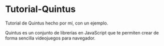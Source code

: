 Tutorial-Quintus
================

Tutorial de Quintus hecho por mí, con un ejemplo.

Quintus es un conjunto de librerías en JavaScript que te permiten crear de forma sencilla videojuegos para navegador.
